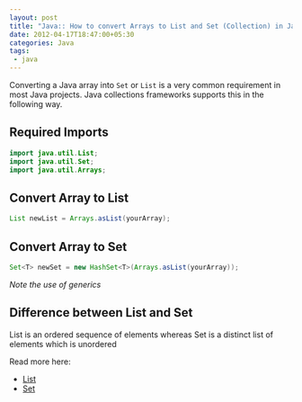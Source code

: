 ```yaml
---
layout: post
title: "Java:: How to convert Arrays to List and Set (Collection) in Java"
date: 2012-04-17T18:47:00+05:30
categories: Java
tags:
 - java
---
```


Converting a Java array into `Set` or `List` is a very common requirement in most Java projects. Java collections frameworks supports this in the following way.

## Required Imports

```java
import java.util.List;
import java.util.Set;
import java.util.Arrays;
```

## Convert Array to List

```java
List newList = Arrays.asList(yourArray);
```


## Convert Array to Set
```java
Set<T> newSet = new HashSet<T>(Arrays.asList(yourArray));
```
<em>Note the use of generics</em>

## Difference between List and Set

List is an ordered sequence of elements whereas Set is a distinct list of elements which is unordered

Read more here:

* [List](http://docs.oracle.com/javase/1.5.0/docs/api/java/util/List.html)
* [Set](http://docs.oracle.com/javase/1.5.0/docs/api/java/util/Set.html)
